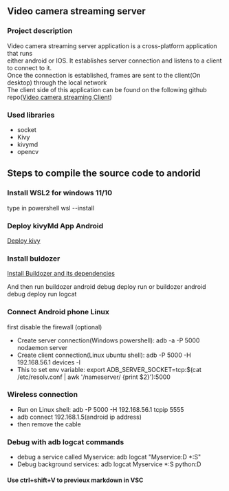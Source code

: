 ## Video camera streaming server

### Project description
Video camera streaming server application is a cross-platform application that runs<br>
either android or IOS. It establishes server connection and listens to a client to connect to it.<br>
Once the connection is established, frames are sent to the client(On desktop) through the local network<br>
The client side of this application can be found on the following github repo([Video camera streaming Client](https://github.com/djaliloua/ClientAppStream))

### Used libraries

 - socket
 - Kivy
 - kivymd
 - opencv




## Steps to compile the source code to andorid
### Install WSL2 for windows 11/10
type in powershell
wsl --install

### Deploy kivyMd App Android
[Deploy kivy](https://kivy.org/doc/stable/guide/packaging-android.html)

### Install buldozer
[Install Buildozer and its dependencies](https://buildozer.readthedocs.io/en/latest/installation.html)

And then run buildozer android debug deploy run or buildozer android debug deploy run logcat

### Connect Android phone Linux
first disable the firewall (optional)
- Create server connection(Windows powershell): adb -a -P 5000 nodaemon server
- Create client connection(Linux ubuntu shell): adb -P 5000 -H  192.168.56.1 devices -l
- This to set env variable: export ADB_SERVER_SOCKET=tcp:$(cat /etc/resolv.conf | awk '/nameserver/ {print $2}'):5000

### Wireless connection
- Run on Linux shell: adb -P 5000 -H 192.168.56.1 tcpip 5555
- adb connect 192.168.1.5(android ip address)
- then remove the cable

### Debug with adb logcat commands
- debug a service called Myservice: adb logcat "Myservice:D *:S"
- Debug background services: adb logcat Myservice *:S python:D


#### Use ctrl+shift+V to previeux markdown in VSC